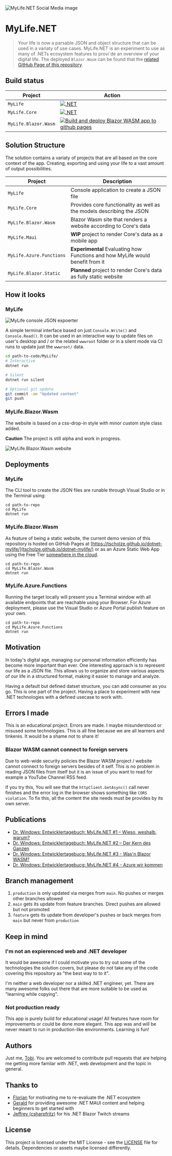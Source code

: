 ![MyLife.NET Social Media image](__docs/socialmedia.png)

# MyLife.NET
>
> Your life is now a parsable JSON and object structure that can be used in a variaty of use cases. MyLife.NET is an experiment to use as many of .NETs ecosystem features to provi´de an overview of your digital life. The deployed `Blazor.Wasm` can be found that the [related GitHub Page of this repository](https://tscholze.github.io/dotnet-mylife/).

## Build status

| Project              | Action                                                                                                                                                                                                                                  |
| -------------------- | --------------------------------------------------------------------------------------------------------------------------------------------------------------------------------------------------------------------------------------- |
| `MyLife`             | [![.NET](https://github.com/tscholze/dotnet-mylife/actions/workflows/dotnet-mylife.yml/badge.svg)](https://github.com/tscholze/dotnet-mylife/actions/workflows/dotnet-mylife.yml)                                                       |
| `MyLife.Core`        | [![.NET](https://github.com/tscholze/dotnet-mylife/actions/workflows/dotnet-life-core.yml/badge.svg)](https://github.com/tscholze/dotnet-mylife/actions/workflows/dotnet-life-core.yml)                                                 |
| `MyLife.Blazor.Wasm` | [![Build and deploy Blazor WASM app to github pages](https://github.com/tscholze/dotnet-mylife/actions/workflows/deploy-blazor-wasm.yml/badge.svg)](https://github.com/tscholze/dotnet-mylife/actions/workflows/deploy-blazor-wasm.yml) |

## Solution Structure

The solution contains a variaty of projects that are all based on the core context of the app. Creating, exporting and using your life to a vast amount of output possibilities.

| Project                  | Description                                                                    |
| ------------------------ | ------------------------------------------------------------------------------ |
| `MyLife`                 | Console application to create a JSON file                                      |
| `MyLife.Core`            | Provides core functionality as well as the models describing the JSON          |
| `MyLife.Blazor.Wasm`     | Blazor Wasm site that renders a website according to Core's data               |
| `MyLife.Maui`            | **WIP** project to render Core's data as a mobile app                          |
| `MyLife.Azure.Functions` | **Experimental** Evaluating how Functions and how MyLife would benefit from it |
| `MyLife.Blazor.Static`   | **Planned** project to render Core's data as fully static website              |

## How it looks

### MyLife

![MyLife console JSON expoerter](__docs/mylife-exporter-console-output.png)

A simple terminal interface based on just `Console.Write()` and `Console.Read()`.
It can be used in an interactive way to update files on user's desktop and / or the related `wwwroot` folder or in a silent mode via CI runs to update just the `wwwroot/` data.

```bash
cd path-to-code/MyLife/
# Interactive
dotnet run

# Silent
dotnet run silent

# Optional git update
git commit -am "Updated content"
git push
```

### MyLife.Blazor.Wasm

The website is based on a css-drop-in style with minor custom style class added.

**Caution**
The project is still alpha and work in progress.

![MyLife.Blazor.Wasm website](__docs/mylife-blazor-wasm-overview.png)

## Deployments

### MyLife

The CLI tool to create the JSON files are runable through Visual Studio or in the Terminal using:

```shell
cd path-to-repo
cd MyLife
dotnet run
```

### MyLife.Blazor.Wasm

As feature of being a static website, the current demo version of this repository is hosted on GitHub Pages at [https://tscholze.github.io/dotnet-mylife/](tscholze.github.io/dotnet-mylife/) or as an Azure Static Web App using the Free Tier [somewhere in the cloud](https://proud-cliff-0b9376b03.5.azurestaticapps.net/).

```shell
cd path-to-repo
cd MyLife.Blazor.Wasm
dotnet run
```

### MyLife.Azure.Functions

Running the target locally will present you a Terminal window with all available endpoints that are reachable using your Browser. For Azure deployment, please use the Visual Studio or Azure Portal publish feature on your own.

```shell
cd path-to-repo
cd MyLife.Azure.Functions
dotnet run
```

## Motivation

In today's digital age, managing our personal information efficiently has become more important than ever. One interesting approach is to represent our life as a JSON file. This allows us to organize and store various aspects of our life in a structured format, making it easier to manage and analyze.

Having a default but defined datset structure, you can add consumer as you go. This is one part of the project. Having a place to experiment with new .NET technologies with a defined usecase to work with.

## Errors I made

This is an educational project. Errors are made. I maybe misunderstood or misused some technologies. This is all fine because we are all learners and tinkeres. It would be a shame not to share it!

### Blazor WASM cannot connect to foreign servers

Due to web-wide security policies the Blazor WASM project / website cannot connect to foreign servers besides of it self. This is no problem in reading JSON files from itself but it is an issue of you want to read for example a YouTube Channel RSS feed.

If you try this, You will see that the `httpClient.GetAsync()` call never finishes and the error log in the browser shows something like `CORS violation`. To fix this, all the content the site needs must be provides by its own server.

## Publications

- [Dr. Windows: Entwicklertagebuch: MyLife.NET #1 – Wieso, weshalb, warum?](https://www.drwindows.de/news/entwicklertagebuch-mylife-net-1-wieso-weshalb-warum)
- [Dr. Windows: Entwicklertagebuch: MyLife.NET #2 – Der Kern des Ganzen](https://www.drwindows.de/news/entwicklertagebuch-mylife-net-2-der-kern-des-ganzen)
- [Dr. Windows: Entwicklertagebucg: MyLife.NET #3 - Was'n Blazor WASM?](https://www.drwindows.de/news/entwicklertagebuch-mylife-3-wasn-blazor-wasm)
- [Dr. Windows: Entwicklertagebucg: MyLife.NET #4 - Azure wir kommen](https://www.drwindows.de/news/entwicklertagebuch-mylife-4-azure-wir-kommen)

## Branch management

1. `production` is only updated via merges from `main`. No pushes or merges other branches allowed
2. `main` gets its update from feature branches. Direct pushes are allowed but not promoted
3. `feature` gets its update from developer's pushes or back merges from `main` but never from `production`

## Keep in mind

### I'm not an expierenced web and .NET developer

It would be awesome if I could motivate you to try out some of the technologies the solution covers, but please do not take any of the code covering this repository as "the best way to to it".

I'm neither a web developer nor a skilled .NET engineer, yet. There are many awesome folks out there that are more suitable to be used as "learning while copying".

### Not production ready

This app is purely build for educational usage! All features have room for improvements or could be done more elegant. This app was and will be never meant to run in production-like environments. Learning is fun!

## Authors

Just me, [Tobi]([https://tscholze.github.io). You are welcomed to contribute pull requests that are helping me getting more familar with .NET, web development and the topic in general.

## Thanks to

- [Florian](https://de.linkedin.com/in/florianthurnwald) for motivating me to re-evaluate the .NET ecosystem
- [Gerald](https://twitter.com/jfversluis) for providing awesome .NET MAUI content and helping beginners to get started with
- [Jeffrey (csharpfritz)](https://twitter.com/csharpfritz) for his .NET Blazor Twitch streams

## License

This project is licensed under the MIT License - see the [LICENSE](LICENSE) file for details.
Dependencies or assets maybe licensed differently.
